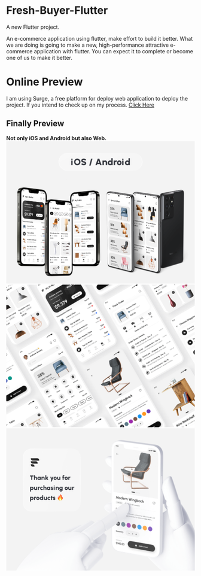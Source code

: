 # Fresh-Buyer-Flutter

A new Flutter project.

An e-commerce application using flutter, make effort to build it better. What we are doing is going to make a new, high-performance attractive e-commerce application with flutter. You can expect it to complete or become one of us to make it better.

# Online Preview

I am using Surge, a free platform for deploy web application to deploy the project. If you intend to check up on my process. [Click Here](https://fresh-buyer.surge.sh/#/)

## Finally Preview

**Not only iOS and Android but also Web.**
![](./preview/Preview%207.png)
![](./preview/Preview%203.png)
![](./preview/Preview%208.png)
